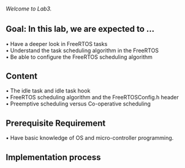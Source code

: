 ###### Welcome to Lab3.
## **Goal**: In this lab, we are expected to ...
• Have a deeper look in FreeRTOS tasks\
• Understand the task scheduling algorithm in the FreeRTOS\
• Be able to configure the FreeRTOS scheduling algorithm
## **Content**
• The idle task and idle task hook\
• FreeRTOS scheduling algorithm and the FreeRTOSConfig.h header\
• Preemptive scheduling versus Co-operative scheduling
## **Prerequisite Requirement**
• Have basic knowledge of OS and micro-controller programming.
## **Implementation process**
